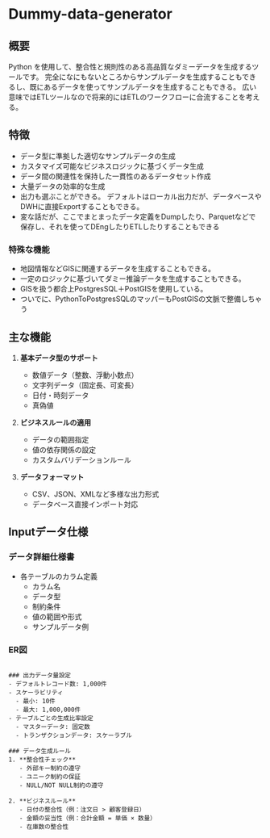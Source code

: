 # Dummy-data-generator

## 概要
Python を使用して、整合性と規則性のある高品質なダミーデータを生成するツールです。
完全になにもないところからサンプルデータを生成することもできるし、既にあるデータを使ってサンプルデータを生成することもできる。
広い意味ではETLツールなので将来的にはETLのワークフローに合流することを考える。


## 特徴
- データ型に準拠した適切なサンプルデータの生成
- カスタマイズ可能なビジネスロジックに基づくデータ生成
- データ間の関連性を保持した一貫性のあるデータセット作成
- 大量データの効率的な生成
- 出力も選ぶことができる。 デフォルトはローカル出力だが、データベースやDWHに直接Exportすることもできる。
- 変な話だが、ここでまとまったデータ定義をDumpしたり、Parquetなどで保存し、それを使ってDEngしたりETLしたりすることもできる

### 特殊な機能
- 地図情報などGISに関連するデータを生成することもできる。
- 一定のロジックに基づいてダミー推論データを生成することもできる。
- GISを扱う都合上PostgresSQL＋PostGISを使用している。
- ついでに、PythonToPostgresSQLのマッパーもPostGISの文脈で整備しちゃう



## 主な機能
1. **基本データ型のサポート**
   - 数値データ（整数、浮動小数点）
   - 文字列データ（固定長、可変長）
   - 日付・時刻データ
   - 真偽値

2. **ビジネスルールの適用**
   - データの範囲指定
   - 値の依存関係の設定
   - カスタムバリデーションルール

3. **データフォーマット**
   - CSV、JSON、XMLなど多様な出力形式
   - データベース直接インポート対応

## Inputデータ仕様

### データ詳細仕様書
- 各テーブルのカラム定義
  - カラム名
  - データ型
  - 制約条件
  - 値の範囲や形式
  - サンプルデータ例

### ER図
```

### 出力データ量設定
- デフォルトレコード数: 1,000件
- スケーラビリティ
  - 最小: 10件
  - 最大: 1,000,000件
- テーブルごとの生成比率設定
  - マスターデータ: 固定数
  - トランザクションデータ: スケーラブル

### データ生成ルール
1. **整合性チェック**
   - 外部キー制約の遵守
   - ユニーク制約の保証
   - NULL/NOT NULL制約の遵守

2. **ビジネスルール**
   - 日付の整合性（例：注文日 > 顧客登録日）
   - 金額の妥当性（例：合計金額 = 単価 × 数量）
   - 在庫数の整合性